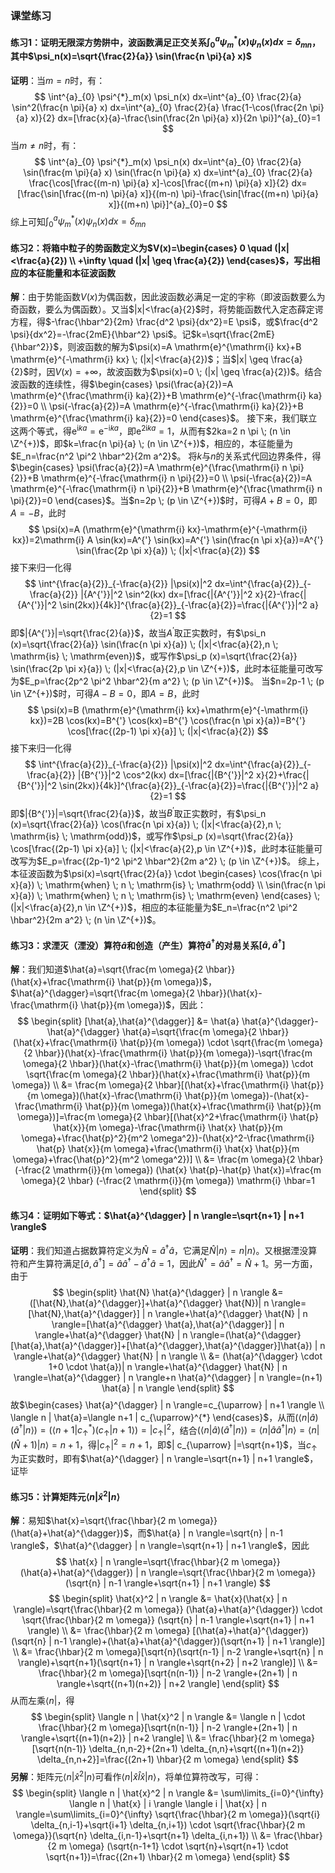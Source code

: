 ### 课堂练习 ###
#### 练习1：证明无限深方势阱中，波函数满足正交关系$\int^{a}_{0} \psi^{*}_m(x) \psi_n(x) dx=\delta_{mn}$，其中$\psi_n(x)=\sqrt{\frac{2}{a}} \sin(\frac{n \pi}{a} x)$ ####
**证明**：当$m=n$时，有：
$$
\int^{a}_{0} \psi^{*}_m(x) \psi_n(x) dx=\int^{a}_{0} \frac{2}{a} \sin^2(\frac{n \pi}{a} x) dx=\int^{a}_{0} \frac{2}{a} \frac{1-\cos(\frac{2n \pi}{a} x)}{2} dx=[\frac{x}{a}-\frac{\sin(\frac{2n \pi}{a} x)}{2n \pi}]^{a}_{0}=1
$$
当$m \neq n$时，有：
$$
\int^{a}_{0} \psi^{*}_m(x) \psi_n(x) dx=\int^{a}_{0} \frac{2}{a} \sin(\frac{m \pi}{a} x) \sin(\frac{n \pi}{a} x) dx=\int^{a}_{0} \frac{2}{a} \frac{\cos[\frac{(m-n) \pi}{a} x]-\cos[\frac{(m+n) \pi}{a} x]}{2} dx=[\frac{\sin[\frac{(m-n) \pi}{a} x]}{(m-n) \pi}-\frac{\sin[\frac{(m+n) \pi}{a} x]}{(m+n) \pi}]^{a}_{0}=0
$$
综上可知$\int^{a}_{0} \psi^{*}_m(x) \psi_n(x) dx=\delta_{mn}$
#### 练习2：将箱中粒子的势函数定义为$V(x)=\begin{cases} 0 \quad (|x|<\frac{a}{2}) \\ +\infty \quad (|x| \geq \frac{a}{2}) \end{cases}$，写出相应的本征能量和本征波函数
**解**：由于势能函数$V(x)$为偶函数，因此波函数必满足一定的宇称（即波函数要么为奇函数，要么为偶函数）。又当$|x|<\frac{a}{2}$时，将势能函数代入定态薛定谔方程，得$-\frac{\hbar^2}{2m} \frac{d^2 \psi}{dx^2}=E \psi$，或$\frac{d^2 \psi}{dx^2}=-\frac{2mE}{\hbar^2} \psi$。记$k=\sqrt{\frac{2mE}{\hbar^2}}$，则波函数的解为$\psi(x)=A \mathrm{e}^{\mathrm{i} kx}+B \mathrm{e}^{-\mathrm{i} kx} \; (|x|<\frac{a}{2})$；当$|x| \geq \frac{a}{2}$时，因$V(x)=+\infty$，故波函数为$\psi(x)=0 \; (|x| \geq \frac{a}{2})$。结合波函数的连续性，得$\begin{cases} \psi(\frac{a}{2})=A \mathrm{e}^{\frac{\mathrm{i} ka}{2}}+B \mathrm{e}^{-\frac{\mathrm{i} ka}{2}}=0 \\ \psi(-\frac{a}{2})=A \mathrm{e}^{-\frac{\mathrm{i} ka}{2}}+B \mathrm{e}^{\frac{\mathrm{i} ka}{2}}=0 \end{cases}$。
接下来，我们联立这两个等式，得$\mathrm{e}^{\mathrm{i} ka}=\mathrm{e}^{-\mathrm{i} ka}$，即$\mathrm{e}^{2 \mathrm{i} ka}=1$，从而有$2ka=2 n \pi \; (n \in \Z^{+})$，即$k=\frac{n \pi}{a} \; (n \in \Z^{+})$，相应的，本征能量为$E_n=\frac{n^2 \pi^2 \hbar^2}{2m a^2}$。
将$k$与$n$的关系式代回边界条件，得$\begin{cases} \psi(\frac{a}{2})=A \mathrm{e}^{\frac{\mathrm{i} n \pi}{2}}+B \mathrm{e}^{-\frac{\mathrm{i} n \pi}{2}}=0 \\ \psi(-\frac{a}{2})=A \mathrm{e}^{-\frac{\mathrm{i} n \pi}{2}}+B \mathrm{e}^{\frac{\mathrm{i} n \pi}{2}}=0 \end{cases}$。当$n=2p \; (p \in \Z^{+})$时，可得$A+B=0$，即$A=-B$，此时
$$
\psi(x)=A (\mathrm{e}^{\mathrm{i} kx}-\mathrm{e}^{-\mathrm{i} kx})=2\mathrm{i} A \sin(kx)=A^{'} \sin(kx)=A^{'} \sin(\frac{n \pi x}{a})=A^{'} \sin(\frac{2p \pi x}{a}) \; (|x|<\frac{a}{2})
$$
接下来归一化得
$$
\int^{\frac{a}{2}}_{-\frac{a}{2}} |\psi(x)|^2 dx=\int^{\frac{a}{2}}_{-\frac{a}{2}} |{A^{'}}|^2 \sin^2(kx) dx=[\frac{|{A^{'}}|^2 x}{2}-\frac{|{A^{'}}|^2 \sin(2kx)}{4k}]^{\frac{a}{2}}_{-\frac{a}{2}}=\frac{|{A^{'}}|^2 a}{2}=1
$$
即$|{A^{'}}|=\sqrt{\frac{2}{a}}$，故当$A^{'}$取正实数时，有$\psi_n (x)=\sqrt{\frac{2}{a}} \sin(\frac{n \pi x}{a}) \; (|x|<\frac{a}{2},n \; \mathrm{is} \; \mathrm{even})$，或写作$\psi_p (x)=\sqrt{\frac{2}{a}} \sin(\frac{2p \pi x}{a}) \; (|x|<\frac{a}{2},p \in \Z^{+})$，此时本征能量可改写为$E_p=\frac{2p^2 \pi^2 \hbar^2}{m a^2} \; (p \in \Z^{+})$。
当$n=2p-1 \; (p \in \Z^{+})$时，可得$A-B=0$，即$A=B$，此时
$$
\psi(x)=B (\mathrm{e}^{\mathrm{i} kx}+\mathrm{e}^{-\mathrm{i} kx})=2B \cos(kx)=B^{'} \cos(kx)=B^{'} \cos(\frac{n \pi x}{a})=B^{'} \cos[\frac{(2p-1) \pi x}{a}] \; (|x|<\frac{a}{2})
$$
接下来归一化得
$$
\int^{\frac{a}{2}}_{-\frac{a}{2}} |\psi(x)|^2 dx=\int^{\frac{a}{2}}_{-\frac{a}{2}} |{B^{'}}|^2 \cos^2(kx) dx=[\frac{|{B^{'}}|^2 x}{2}+\frac{|{B^{'}}|^2 \sin(2kx)}{4k}]^{\frac{a}{2}}_{-\frac{a}{2}}=\frac{|{B^{'}}|^2 a}{2}=1
$$
即$|{B^{'}}|=\sqrt{\frac{2}{a}}$，故当$B^{'}$取正实数时，有$\psi_n (x)=\sqrt{\frac{2}{a}} \cos(\frac{n \pi x}{a}) \; (|x|<\frac{a}{2},n \; \mathrm{is} \; \mathrm{odd})$，或写作$\psi_p (x)=\sqrt{\frac{2}{a}} \cos[\frac{(2p-1) \pi x}{a}] \; (|x|<\frac{a}{2},p \in \Z^{+})$，此时本征能量可改写为$E_p=\frac{(2p-1)^2 \pi^2 \hbar^2}{2m a^2} \; (p \in \Z^{+})$。
综上，本征波函数为$\psi(x)=\sqrt{\frac{2}{a}} \cdot \begin{cases} \cos(\frac{n \pi x}{a}) \; \mathrm{when} \; n \; \mathrm{is} \; \mathrm{odd} \\ \sin(\frac{n \pi x}{a}) \; \mathrm{when} \; n \; \mathrm{is} \; \mathrm{even} \end{cases} \; (|x|<\frac{a}{2},n \in \Z^{+})$，相应的本征能量为$E_n=\frac{n^2 \pi^2 \hbar^2}{2m a^2} \; (n \in \Z^{+})$。

#### 练习3：求湮灭（湮没）算符$\hat{a}$和创造（产生）算符$\hat{a}^{\dagger}$的对易关系$[\hat{a},\hat{a}^{\dagger}]$ ####
**解**：我们知道$\hat{a}=\sqrt{\frac{m \omega}{2 \hbar}}(\hat{x}+\frac{\mathrm{i} \hat{p}}{m \omega})$，$\hat{a}^{\dagger}=\sqrt{\frac{m \omega}{2 \hbar}}(\hat{x}-\frac{\mathrm{i} \hat{p}}{m \omega})$，因此：
$$
\begin{split} [\hat{a},\hat{a}^{\dagger}] &= \hat{a} \hat{a}^{\dagger}-\hat{a}^{\dagger} \hat{a}=\sqrt{\frac{m \omega}{2 \hbar}}(\hat{x}+\frac{\mathrm{i} \hat{p}}{m \omega}) \cdot \sqrt{\frac{m \omega}{2 \hbar}}(\hat{x}-\frac{\mathrm{i} \hat{p}}{m \omega})-\sqrt{\frac{m \omega}{2 \hbar}}(\hat{x}-\frac{\mathrm{i} \hat{p}}{m \omega}) \cdot \sqrt{\frac{m \omega}{2 \hbar}}(\hat{x}+\frac{\mathrm{i} \hat{p}}{m \omega}) \\ &= \frac{m \omega}{2 \hbar}[(\hat{x}+\frac{\mathrm{i} \hat{p}}{m \omega})(\hat{x}-\frac{\mathrm{i} \hat{p}}{m \omega})-(\hat{x}-\frac{\mathrm{i} \hat{p}}{m \omega})(\hat{x}+\frac{\mathrm{i} \hat{p}}{m \omega})]=\frac{m \omega}{2 \hbar}[(\hat{x}^2+\frac{\mathrm{i} \hat{p} \hat{x}}{m \omega}-\frac{\mathrm{i} \hat{x} \hat{p}}{m \omega}+\frac{\hat{p}^2}{m^2 \omega^2})-(\hat{x}^2-\frac{\mathrm{i} \hat{p} \hat{x}}{m \omega}+\frac{\mathrm{i} \hat{x} \hat{p}}{m \omega}+\frac{\hat{p}^2}{m^2 \omega^2})] \\ &= \frac{m \omega}{2 \hbar} (-\frac{2 \mathrm{i}}{m \omega}) (\hat{x} \hat{p}-\hat{p} \hat{x})=\frac{m \omega}{2 \hbar} (-\frac{2 \mathrm{i}}{m \omega}) \mathrm{i} \hbar=1 \end{split}
$$
#### 练习4：证明如下等式：$\hat{a}^{\dagger} | n \rangle=\sqrt{n+1} | n+1 \rangle$ ####
**证明**：我们知道占据数算符定义为$\hat{N}=\hat{a}^{\dagger} \hat{a}$，它满足$\hat{N} | n \rangle=n | n \rangle$。又根据湮没算符和产生算符满足$[\hat{a},\hat{a}^{\dagger}]=\hat{a} \hat{a}^{\dagger}-\hat{a}^{\dagger} \hat{a}=1$，因此$\hat{N}^{\dagger}=\hat{a} \hat{a}^{\dagger}=\hat{N}+1$。另一方面，由于
$$
\begin{split} \hat{N} \hat{a}^{\dagger} | n \rangle &= ([\hat{N},\hat{a}^{\dagger}]+\hat{a}^{\dagger} \hat{N})| n \rangle=[\hat{N},\hat{a}^{\dagger}] | n \rangle+\hat{a}^{\dagger} \hat{N} | n \rangle=[\hat{a}^{\dagger} \hat{a},\hat{a}^{\dagger}] | n \rangle+\hat{a}^{\dagger} \hat{N} | n \rangle=(\hat{a}^{\dagger} [\hat{a},\hat{a}^{\dagger}]+[\hat{a}^{\dagger},\hat{a}^{\dagger}]\hat{a}) | n \rangle+\hat{a}^{\dagger} \hat{N} | n \rangle \\ &= (\hat{a}^{\dagger} \cdot 1+0 \cdot \hat{a})| n \rangle+\hat{a}^{\dagger} \hat{N} | n \rangle=\hat{a}^{\dagger} | n \rangle+n \hat{a}^{\dagger} | n \rangle=(n+1) \hat{a} | n \rangle \end{split}
$$
故$\begin{cases} \hat{a}^{\dagger} | n \rangle=c_{\uparrow} | n+1 \rangle \\ \langle n | \hat{a}=\langle n+1 | c_{\uparrow}^{*} \end{cases}$，从而$(\langle n | \hat{a})(\hat{a}^{\dagger} | n \rangle)=(\langle n+1 | c_{\uparrow}^{*})(c_{\uparrow} | n+1 \rangle)=|c_{\uparrow}|^2$，结合$(\langle n | \hat{a})(\hat{a}^{\dagger} | n \rangle)=\langle n | \hat{a} \hat{a}^{\dagger} | n \rangle=\langle n | (\hat{N}+1) | n \rangle=n+1$，得$| c_{\uparrow} |^2=n+1$，即$| c_{\uparrow} |=\sqrt{n+1}$，当$c_{\uparrow}$为正实数时，即有$\hat{a}^{\dagger} | n \rangle=\sqrt{n+1} | n+1 \rangle$，证毕
#### 练习5：计算矩阵元$\langle n | \hat{x}^2 | n \rangle$ ####
**解**：易知$\hat{x}=\sqrt{\frac{\hbar}{2 m \omega}} (\hat{a}+\hat{a}^{\dagger})$，而$\hat{a} | n \rangle=\sqrt{n} | n-1 \rangle$，$\hat{a}^{\dagger} | n \rangle=\sqrt{n+1} | n+1 \rangle$，因此
$$
\hat{x} | n \rangle=\sqrt{\frac{\hbar}{2 m \omega}} (\hat{a}+\hat{a}^{\dagger}) | n \rangle=\sqrt{\frac{\hbar}{2 m \omega}} (\sqrt{n} | n-1 \rangle+\sqrt{n+1} | n+1 \rangle)
$$
$$
\begin{split} \hat{x}^2 | n \rangle &= \hat{x}(\hat{x} | n \rangle)=\sqrt{\frac{\hbar}{2 m \omega}} (\hat{a}+\hat{a}^{\dagger}) \cdot \sqrt{\frac{\hbar}{2 m \omega}} (\sqrt{n} | n-1 \rangle+\sqrt{n+1} | n+1 \rangle) \\ &= \frac{\hbar}{2 m \omega} [(\hat{a}+\hat{a}^{\dagger})(\sqrt{n} | n-1 \rangle)+(\hat{a}+\hat{a}^{\dagger})(\sqrt{n+1} | n+1 \rangle)] \\ &= \frac{\hbar}{2 m \omega}[\sqrt{n}(\sqrt{n-1} | n-2 \rangle+\sqrt{n} | n \rangle)+\sqrt{n+1}(\sqrt{n+1} | n \rangle+\sqrt{n+2} | n+2 \rangle)] \\ &= \frac{\hbar}{2 m \omega}[\sqrt{n(n-1)} | n-2 \rangle+(2n+1) | n \rangle+\sqrt{(n+1)(n+2)} | n+2 \rangle] \end{split}
$$
从而左乘$\langle n |$，得
$$
\begin{split} \langle n | \hat{x}^2 | n \rangle &= \langle n | \cdot \frac{\hbar}{2 m \omega}[\sqrt{n(n-1)} | n-2 \rangle+(2n+1) | n \rangle+\sqrt{(n+1)(n+2)} | n+2 \rangle] \\ &= \frac{\hbar}{2 m \omega}[\sqrt{n(n-1)} \delta_{n,n-2}+(2n+1) \delta_{n,n}+\sqrt{(n+1)(n+2)} \delta_{n,n+2}]=\frac{(2n+1) \hbar}{2 m \omega} \end{split}
$$
**另解**：矩阵元$\langle n | \hat{x}^2 | n \rangle$可看作$\langle n | \hat{x} \hat{I} \hat{x} | n \rangle$，将单位算符改写，可得：
$$
\begin{split} \langle n | \hat{x}^2 | n \rangle &= \sum\limits_{i=0}^{\infty} \langle n | \hat{x} | i \rangle \langle i | \hat{x} | n \rangle=\sum\limits_{i=0}^{\infty} \sqrt{\frac{\hbar}{2 m \omega}}(\sqrt{i} \delta_{n,i-1}+\sqrt{i+1} \delta_{n,i+1}) \cdot \sqrt{\frac{\hbar}{2 m \omega}}(\sqrt{n} \delta_{i,n-1}+\sqrt{n+1} \delta_{i,n+1}) \\ &= \frac{\hbar}{2 m \omega} (\sqrt{n-1+1} \cdot \sqrt{n}+\sqrt{n+1} \cdot \sqrt{n+1})=\frac{(2n+1) \hbar}{2 m \omega} \end{split}
$$